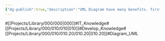 ```yaml
---
{"dg-publish":true,"description":"UML Diagram have many benefits. first you can verify yourself by drawing it. many cases, you forgot or cant notice some point unless visualize it. second you can tell program to somebody. Even someone is not IT developer. But important is matching requriements with proper diagrams. Becasue there are so many diagrams.","permalink":"/projects/library/000/010/010-20/010-20/","dgPassFrontmatter":true,"noteIcon":"0","created":"2024-07-08T18:47:25.252+09:00","updated":"2024-11-12T14:51:47.665+09:00"}
---
```


#[[Projects/Library/000/000\|000]]#IT_Knowledge#[[Projects/Library/000/010/010\|010]]#Develop_Knowledge#[[Projects/Library/000/010/010.20/010.20\|010.20]]#Diagram_UML